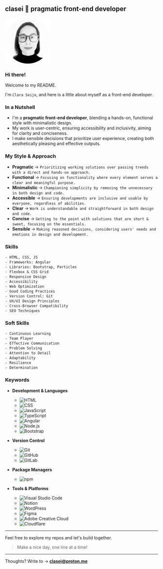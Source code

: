 ## clasei 🚀 pragmatic front-end developer

[<img src="cla_sei_profile_pic_bw_circle.png" alt="clasei profile pic" width="150"/>](https://github.com/clasei/)

### Hi there! 

Welcome to my README.

I'm ```Clara Seijo```, and here is a little about myself as a front-end developer.

### In a Nutshell

- I'm a **pragmatic front-end developer**, blending a hands-on, functional style with minimalistic design. 
- My work is user-centric, ensuring accessibility and inclusivity, aiming for clarity and conciseness. 
- I make sensible decisions that prioritize user experience, creating both aesthetically pleasing and effective outputs.

### My Style & Approach 

- **Pragmatic** → 
```Prioritizing working solutions over passing trends with a direct and hands-on approach.```          
- **Functional** → 
```Focusing on functionality where every element serves a clear and meaningful purpose.```             
- **Minimalistic** → 
```Championing simplicity by removing the unnecessary in both design and code.```                      
- **Accessible** → 
```Ensuring developments are inclusive and usable by everyone, regardless of abilities.```             
- **Clear** → 
```Work is understandable and straightforward in both design and code.```                              
- **Concise** → 
```Getting to the point with solutions that are short & sweet, focusing on the essentials.```          
- **Sensible** → 
```Making reasoned decisions, considering users' needs and emotions in design and development.```  


### Skills 

```
- HTML, CSS, JS
- Frameworks: Angular
- Libraries: Bootstrap, Particles
- Flexbox & CSS Grid
- Responsive Design
- Accessibility
- Web Optimization
- Good Coding Practices
- Version Control: Git
- UX/UI Design Principles
- Cross-Browser Compatibility
- SEO Techniques
```

### Soft Skills

```
- Continuous Learning
- Team Player
- Effective Communication
- Problem Solving
- Attention to Detail
- Adaptability
- Resilience
- Determination
```

### Keywords

- **Development & Languages**
  - ![HTML](https://img.shields.io/badge/-HTML-grey?logo=html5)
  - ![CSS](https://img.shields.io/badge/-CSS-grey?logo=csswizardry)
  - ![JavaScript](https://img.shields.io/badge/-JavaScript-grey?logo=javascript)
  - ![TypeScript](https://img.shields.io/badge/-TypeScript-grey?logo=typescript)
  - ![Angular](https://img.shields.io/badge/-Angular-grey?logo=angular)
  - ![Node.js](https://img.shields.io/badge/-Node.js-grey?logo=node.js)
  - ![Bootstrap](https://img.shields.io/badge/-Bootstrap-grey?logo=bootstrap)

- **Version Control**
  - ![Git](https://img.shields.io/badge/-Git-grey?logo=git)
  - ![GitHub](https://img.shields.io/badge/-GitHub-grey?logo=github)
  - ![GitLab](https://img.shields.io/badge/-GitLab-grey?logo=gitlab)

- **Package Managers**
  - ![npm](https://img.shields.io/badge/-npm-grey?logo=npm)

- **Tools & Platforms**
  - ![Visual Studio Code](https://img.shields.io/badge/-VS_Code-grey?style=flat&logo=visual-studio-code&logoColor=blue)
  - ![Notion](https://img.shields.io/badge/-Notion-grey?style=flat&logo=notion&logoColor=black)
  - ![WordPress](https://img.shields.io/badge/-WordPress-grey?logo=wordpress)
  - ![Figma](https://img.shields.io/badge/-Figma-grey?logo=figma)
  - ![Adobe Creative Cloud](https://img.shields.io/badge/-Adobe_Creative_Cloud-grey?style=flat&logo=adobe-creative-cloud&logoColor=%23DA1F26)
  - ![Cloudflare](https://img.shields.io/badge/-Cloudflare-grey?style=flat&logo=cloudflare&logoColor=%23F38020)

---

Feel free to explore my repos and let's build together. 

> Make a nice day, one line at a time! 

---

Thoughts? Write to → [**clasei@proton.me**](mailto:clasei@proton.me)
